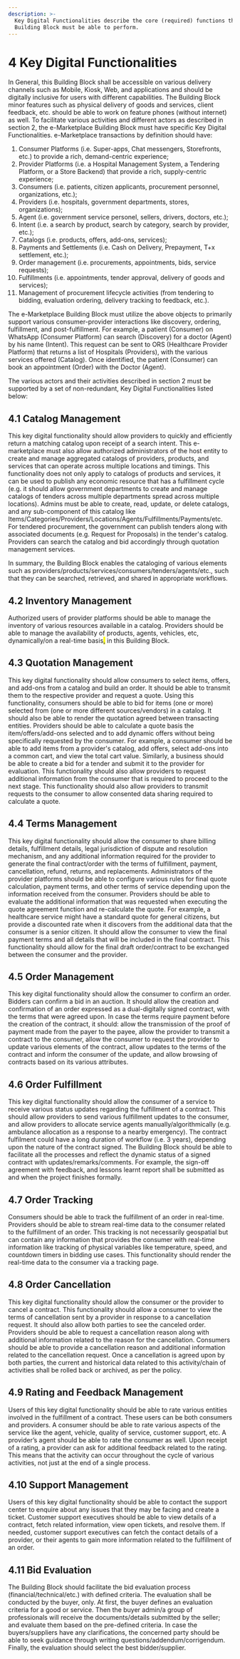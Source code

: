 ```yaml
---
description: >-
  Key Digital Functionalities describe the core (required) functions that this
  Building Block must be able to perform.
---
```


# 4 Key Digital Functionalities

In General, this Building Block shall be accessible on various delivery channels such as Mobile, Kiosk, Web, and applications and should be digitally inclusive for users with different capabilities. The Building Block minor features such as physical delivery of goods and services, client feedback, etc. should be able to work on feature phones (without internet) as well. To facilitate various activities and different actors as described in section 2, the e-Marketplace Building Block must have specific Key Digital Functionalities. e-Marketplace transactions by definition should have:

1. Consumer Platforms (i.e. Super-apps, Chat messengers, Storefronts, etc.) to provide a rich, demand-centric experience;
2. Provider Platforms (i.e. a Hospital Management System, a Tendering Platform, or a Store Backend) that provide a rich, supply-centric experience;
3. Consumers (i.e. patients, citizen applicants, procurement personnel, organizations, etc.);
4. Providers (i.e. hospitals, government departments, stores, organizations);
5. Agent (i.e. government service personel, sellers, drivers, doctors, etc.);
6. Intent (i.e. a search by product, search by category, search by provider, etc.);
7. Catalogs (i.e. products, offers, add-ons, services);
8. Payments and Settlements (i.e. Cash on Delivery, Prepayment, T+x settlement, etc.);
9. Order management (i.e. procurements, appointments, bids, service requests);
10. Fulfillments (i.e. appointments, tender approval, delivery of goods and services);
11. Management of procurement lifecycle activities (from tendering to bidding, evaluation ordering, delivery tracking to feedback, etc.).

The e-Marketplace Building Block must utilize the above objects to primarily support various consumer-provider interactions like discovery, ordering, fulfillment, and post-fulfillment. For example, a patient (Consumer) on WhatsApp (Consumer Platform) can search (Discovery) for a doctor (Agent) by his name (Intent). This request can be sent to ORS (Healthcare Provider Platform) that returns a list of Hospitals (Providers), with the various services offered (Catalog). Once identified, the patient (Consumer) can book an appointment (Order) with the Doctor (Agent).

The various actors and their activities described in section 2 must be supported by a set of non-redundant, Key Digital Functionalities listed below:

## 4.1 Catalog Management

This key digital functionality should allow providers to quickly and efficiently return a matching catalog upon receipt of a search intent. This e-marketplace must also allow authorized administrators of the host entity to create and manage aggregated catalogs of providers, products, and services that can operate across multiple locations and timings. This functionality does not only apply to catalogs of products and services, it can be used to publish any economic resource that has a fulfillment cycle (e.g. it should allow government departments to create and manage catalogs of tenders across multiple departments spread across multiple locations). Admins must be able to create, read, update, or delete catalogs, and any sub-component of this catalog like Items/Categories/Providers/Locations/Agents/Fulfillments/Payments/etc. For tendered procurement, the government can publish tenders along with associated documents (e.g. Request for Proposals) in the tender's catalog. Providers can search the catalog and bid accordingly through quotation management services.

In summary, the Building Block enables the cataloging of various elements such as providers/products/services/consumers/tenders/agents/etc., such that they can be searched, retrieved, and shared in appropriate workflows.&#x20;

## 4.2 Inventory Management

Authorized users of provider platforms should be able to manage the inventory of various resources available in a catalog. Providers should be able to manage the availability of products, agents, vehicles, etc, dynamically/on a real-time basis<mark style="color:blue;">,</mark> in this Building Block.

## 4.3 Quotation Management

This key digital functionality should allow consumers to select items, offers, and add-ons from a catalog and build an order. It should be able to transmit them to the respective provider and request a quote. Using this functionality, consumers should be able to bid for items (one or more) selected from (one or more different sources/vendors) in a catalog. It should also be able to render the quotation agreed between transacting entities. Providers should be able to calculate a quote basis the item/offers/add-ons selected and to add dynamic offers without being specifically requested by the consumer. For example, a consumer should be able to add items from a provider's catalog, add offers, select add-ons into a common cart, and view the total cart value. Similarly, a business should be able to create a bid for a tender and submit it to the provider for evaluation. This functionality should also allow providers to request additional information from the consumer that is required to proceed to the next stage. This functionality should also allow providers to transmit requests to the consumer to allow consented data sharing required to calculate a quote.

## 4.4 Terms Management

This key digital functionality should allow the consumer to share billing details, fulfillment details, legal jurisdiction of dispute and resolution mechanism, and any additional information required for the provider to generate the final contract/order with the terms of fulfillment, payment, cancellation, refund, returns, and replacements. Administrators of the provider platforms should be able to configure various rules for final quote calculation, payment terms, and other terms of service depending upon the information received from the consumer. Providers should be able to evaluate the additional information that was requested when executing the quote agreement function and re-calculate the quote. For example, a healthcare service might have a standard quote for general citizens, but provide a discounted rate when it discovers from the additional data that the consumer is a senior citizen. It should allow the consumer to view the final payment terms and all details that will be included in the final contract. This functionality should allow for the final draft order/contract to be exchanged between the consumer and the provider.

## 4.5 Order Management

This key digital functionality should allow the consumer to confirm an order. Bidders can confirm a bid in an auction. It should allow the creation and confirmation of an order expressed as a dual-digitally signed contract, with the terms that were agreed upon. In case the terms require payment before the creation of the contract, it should: allow the transmission of the proof of payment made from the payer to the payee, allow the provider to transmit a contract to the consumer, allow the consumer to request the provider to update various elements of the contract, allow updates to the terms of the contract and inform the consumer of the update, and allow browsing of contracts based on its various attributes.

## 4.6 Order Fulfillment&#x20;

This key digital functionality should allow the consumer of a service to receive various status updates regarding the fulfillment of a contract. This should allow providers to send various fulfillment updates to the consumer, and allow providers to allocate service agents manually/algorithmically (e.g. ambulance allocation as a response to a nearby emergency). The contract fulfilment could have a long duration of workflow (i.e. 3 years), depending upon the nature of the contract signed. The Building Block should be able to facilitate all the processes and reflect the dynamic status of a signed contract with updates/remarks/comments. For example, the sign-off agreement with feedback, and lessons learnt report shall be submitted as and when the project finishes formally.

## 4.7 Order Tracking&#x20;

Consumers should be able to track the fulfillment of an order in real-time. Providers should be able to stream real-time data to the consumer related to the fulfillment of an order. This tracking is not necessarily geospatial but can contain any information that provides the consumer with real-time information like tracking of physical variables like temperature, speed, and countdown timers in bidding use cases. This functionality should render the real-time data to the consumer via a tracking page.&#x20;

## 4.8 Order Cancellation

This key digital functionality should allow the consumer or the provider to cancel a contract. This functionality should allow a consumer to view the terms of cancellation sent by a provider in response to a cancellation request. It should also allow both parties to see the canceled order. Providers should be able to request a cancellation reason along with additional information related to the reason for the cancellation. Consumers should be able to provide a cancellation reason and additional information related to the cancellation request. Once a cancellation is agreed upon by both parties, the current and historical data related to this activity/chain of activities shall be rolled back or archived, as per the policy.

## 4.9 Rating and Feedback Management

Users of this key digital functionality should be able to rate various entities involved in the fulfillment of a contract.  These users can be both consumers and providers. A consumer should be able to rate various aspects of the service like the agent, vehicle, quality of service, customer support, etc. A provider’s agent should be able to rate the consumer as well. Upon receipt of a rating, a provider can ask for additional feedback related to the rating. This means that the activity can occur throughout the cycle of various activities, not just at the end of a single process.

## 4.10 Support Management

Users of this key digital functionality should be able to contact the support center to enquire about any issues that they may be facing and create a ticket. Customer support executives should be able to view details of a contract, fetch related information, view open tickets, and resolve them. If needed, customer support executives can fetch the contact details of a provider, or their agents to gain more information related to the fulfillment of an order.&#x20;

## 4.11 Bid Evaluation

The Building Block should facilitate the bid evaluation process (financial/technical/etc.) with defined criteria. The evaluation shall be conducted by the buyer, only. At first, the buyer defines an evaluation criteria for a good or service. Then the buyer admin/a group of professionals will receive the documents/details submitted by the seller; and evaluate them based on the pre-defined criteria. In case the buyers/suppliers have any clarifications, the concerned party should be able to seek guidance through writing questions/addendum/corrigendum. Finally, the evaluation should select the best bidder/supplier.

